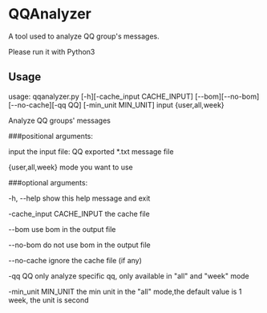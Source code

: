 # QQAnalyzer
A tool used to analyze QQ group's messages.

Please run it with Python3

## Usage

usage: qqanalyzer.py \[-h\]\[-cache_input CACHE_INPUT\] \[--bom\]\[--no-bom\] \[--no-cache\]\[-qq QQ\] \[-min_unit MIN_UNIT\] input {user,all,week}

Analyze QQ groups' messages

###positional arguments:

  input                 the input file: QQ exported *.txt message file

  {user,all,week}       mode you want to use

###optional arguments:

  -h, --help					show this help message and exit

  -cache_input CACHE_INPUT			the cache file

  --bom						use bom in the output file

  --no-bom					do not use bom in the output file

  --no-cache					ignore the cache file (if any)

  -qq QQ					only analyze specific qq, only available in "all" and "week" mode

  -min_unit MIN_UNIT				the min unit in the "all" mode,the default value is 1 week, the unit is second
